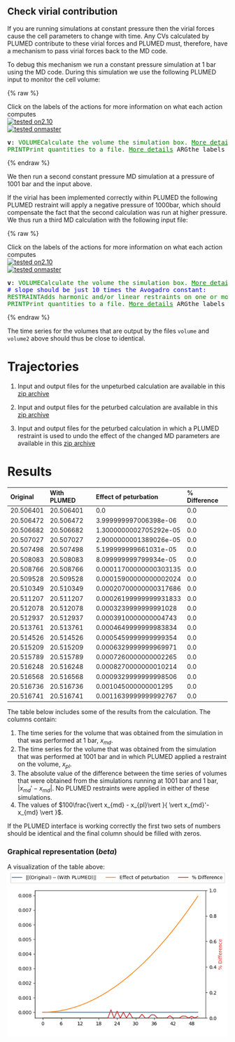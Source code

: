 Check virial contribution
-------------------------

If you are running simulations at constant pressure then the virial forces cause the cell parameters 
to change with time.  Any CVs calculated by PLUMED contribute to these virial forces and PLUMED must,
therefore, have a mechanism to pass virial forces back to the MD code. 

To debug this mechanism we run a constant pressure simulation at 1 bar using the MD code.  During this simulation
we use the following PLUMED input to monitor the cell volume:

{% raw %}
<div class="plumedInputContainer">
<div class="plumedpreheader">
<div class="headerInfo" id="value_details_working1.dat"> Click on the labels of the actions for more information on what each action computes </div>
<div class="containerBadge">
<div class="headerBadge"><a href="working1.dat.plumed.stderr"><img src="https://img.shields.io/badge/2.10-passing-green.svg" alt="tested on2.10" /></a></div>
<div class="headerBadge"><a href="working1.dat.plumed_master.stderr"><img src="https://img.shields.io/badge/master-passing-green.svg" alt="tested onmaster" /></a></div>
</div>
</div>
<pre class="plumedlisting">
<b name="working1.datv" onclick='showPath("working1.dat","working1.datv","working1.datv","black")'>v</b><span style="display:none;" id="working1.datv">The VOLUME action with label <b>v</b> calculates the following quantities:<table  align="center" frame="void" width="95%" cellpadding="5%"><tr><td width="5%"><b> Quantity </b>  </td><td width="5%"><b> Type </b>  </td><td><b> Description </b> </td></tr><tr><td width="5%">v</td><td width="5%"><font color="black">scalar</font></td><td>the volume of simulation box</td></tr></table></span>: <span class="plumedtooltip" style="color:green">VOLUME<span class="right">Calculate the volume the simulation box. <a href="https://www.plumed.org/doc-master/user-doc/html/VOLUME" style="color:green">More details</a><i></i></span></span>
<span class="plumedtooltip" style="color:green">PRINT<span class="right">Print quantities to a file. <a href="https://www.plumed.org/doc-master/user-doc/html/PRINT" style="color:green">More details</a><i></i></span></span> <span class="plumedtooltip">ARG<span class="right">the labels of the values that you would like to print to the file<i></i></span></span>=<b name="working1.datv">v</b> <span class="plumedtooltip">FILE<span class="right">the name of the file on which to output these quantities<i></i></span></span>=volume
</pre></div>

 {% endraw %} 

We then run a second constant pressure MD simulation at a pressure of 1001 bar and the input above.

If the virial has been implemented correctly within PLUMED the following PLUMED restraint will apply a negative pressure of 1000bar, which should compensate the fact that the
second calculation was run at higher pressure.  We thus run a third MD calculation with the following input file:

{% raw %}
<div class="plumedInputContainer">
<div class="plumedpreheader">
<div class="headerInfo" id="value_details_working2.dat"> Click on the labels of the actions for more information on what each action computes </div>
<div class="containerBadge">
<div class="headerBadge"><a href="working2.dat.plumed.stderr"><img src="https://img.shields.io/badge/2.10-passing-green.svg" alt="tested on2.10" /></a></div>
<div class="headerBadge"><a href="working2.dat.plumed_master.stderr"><img src="https://img.shields.io/badge/master-passing-green.svg" alt="tested onmaster" /></a></div>
</div>
</div>
<pre class="plumedlisting">
<b name="working2.datv" onclick='showPath("working2.dat","working2.datv","working2.datv","black")'>v</b><span style="display:none;" id="working2.datv">The VOLUME action with label <b>v</b> calculates the following quantities:<table  align="center" frame="void" width="95%" cellpadding="5%"><tr><td width="5%"><b> Quantity </b>  </td><td width="5%"><b> Type </b>  </td><td><b> Description </b> </td></tr><tr><td width="5%">v</td><td width="5%"><font color="black">scalar</font></td><td>the volume of simulation box</td></tr></table></span>: <span class="plumedtooltip" style="color:green">VOLUME<span class="right">Calculate the volume the simulation box. <a href="https://www.plumed.org/doc-master/user-doc/html/VOLUME" style="color:green">More details</a><i></i></span></span> 
<span style="color:blue" class="comment"># slope should be just 10 times the Avogadro constant:</span>
<span class="plumedtooltip" style="color:green">RESTRAINT<span class="right">Adds harmonic and/or linear restraints on one or more variables. <a href="https://www.plumed.org/doc-master/user-doc/html/RESTRAINT" style="color:green">More details</a><i></i></span></span> <span class="plumedtooltip">AT<span class="right">the position of the restraint<i></i></span></span>=0.0 <span class="plumedtooltip">ARG<span class="right">the values the harmonic restraint acts upon<i></i></span></span>=<b name="working2.datv">v</b> <span class="plumedtooltip">SLOPE<span class="right"> specifies that the restraint is linear and what the values of the force constants on each of the variables are<i></i></span></span>=-60.2214129
<span style="display:none;" id="working2.dat">The RESTRAINT action with label <b></b> calculates the following quantities:<table  align="center" frame="void" width="95%" cellpadding="5%"><tr><td width="5%"><b> Quantity </b>  </td><td><b> Description </b> </td></tr><tr><td width="5%">.bias</td><td>the instantaneous value of the bias potential</td></tr><tr><td width="5%">.force2</td><td>the instantaneous value of the squared force due to this bias potential</td></tr></table></span><span class="plumedtooltip" style="color:green">PRINT<span class="right">Print quantities to a file. <a href="https://www.plumed.org/doc-master/user-doc/html/PRINT" style="color:green">More details</a><i></i></span></span> <span class="plumedtooltip">ARG<span class="right">the labels of the values that you would like to print to the file<i></i></span></span>=<b name="working2.datv">v</b> <span class="plumedtooltip">FILE<span class="right">the name of the file on which to output these quantities<i></i></span></span>=volume2
</pre></div>

 {% endraw %} 

The time series for the volumes that are output by the files `volume` and `volume2` above should thus be close to identical. 

# Trajectories

 1. Input and output files for the unpeturbed calculation are available in this [zip archive](virial1_master.zip)

 2. Input and output files for the peturbed calculation are available in this [zip archive](virial3_master.zip)

 3. Input and output files for the peturbed calculation in which a PLUMED restraint is used to undo the effect of the changed MD parameters are available in this [zip archive](virial2_master.zip)


# Results

| Original | With PLUMED | Effect of peturbation | % Difference | 
|:-------------|:--------------|:--------------|:--------------| 
| 20.506401 | 20.506401 | 0.0 | 0.0 |
| 20.506472 | 20.506472 | 3.999999997006398e-06 | 0.0 |
| 20.506682 | 20.506682 | 1.3000000002705292e-05 | 0.0 |
| 20.507027 | 20.507027 | 2.9000000001389026e-05 | 0.0 |
| 20.507498 | 20.507498 | 5.199999999661031e-05 | 0.0 |
| 20.508083 | 20.508083 | 8.099999999799934e-05 | 0.0 |
| 20.508766 | 20.508766 | 0.00011700000000303135 | 0.0 |
| 20.509528 | 20.509528 | 0.00015900000000002024 | 0.0 |
| 20.510349 | 20.510349 | 0.00020700000000317686 | 0.0 |
| 20.511207 | 20.511207 | 0.00026199999999931833 | 0.0 |
| 20.512078 | 20.512078 | 0.0003239999999991028 | 0.0 |
| 20.512937 | 20.512937 | 0.0003910000000004743 | 0.0 |
| 20.513761 | 20.513761 | 0.0004649999999983834 | 0.0 |
| 20.514526 | 20.514526 | 0.0005459999999999354 | 0.0 |
| 20.515209 | 20.515209 | 0.0006329999999969971 | 0.0 |
| 20.515789 | 20.515789 | 0.0007260000000002265 | 0.0 |
| 20.516248 | 20.516248 | 0.0008270000000010214 | 0.0 |
| 20.516568 | 20.516568 | 0.0009329999999998506 | 0.0 |
| 20.516736 | 20.516736 | 0.001045000000001295 | 0.0 |
| 20.516741 | 20.516741 | 0.0011639999999992767 | 0.0 |


The table below includes some of the results from the calculation.  The columns contain:

1. The time series for the volume that was obtained from the simulation in that was performed at 1 bar, $x_{md}$.
2. The time series for the volume that was obtained from the simulation that was performed at 1001 bar and in which PLUMED applied a restraint on the volume, $x_{pl}$.
3. The absolute value of the difference between the time series of volumes that were obtained from the simulations running at 1001 bar and 1 bar, $\vert x_{md}'-x_{md}\vert$.  No PLUMED restraints were applied in either of these simulations.
4. The values of $100\frac{\vert x_{md} - x_{pl}\vert }{ \vert x_{md}'-x_{md} \vert }$.

If the PLUMED interface is working correctly the first two sets of numbers should be identical and the final column should be filled with zeros.

### Graphical representation (_beta_)
A visualization of the table above:  
![virial_master](./virial_master.png)
